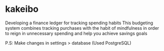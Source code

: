 # kakeibo
Developing a finance ledger for tracking spending habits
This budgeting system combines tracking purchases with the habit of mindfulness in order to
reign in unnecessary spending and help you achieve savings goals

P.S: Make changes in settings > database (Used PostgreSQL)
